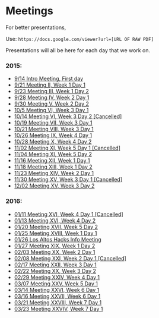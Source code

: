 # Meetings

For better presentations,

Use: `https://docs.google.com/viewer?url=[URL OF RAW PDF]`


Presentations will all be here for each day that we work on.

### 2015:
- [9/14 Intro Meeting, First day](2015_9_14_Meeting_I.pdf)
- [9/21 Meeting II, Week 1 Day 1](2015_9_21_Meeting_II.pdf)
- [9/23 Meeting III, Week 1 Day 2](2015_9_23_Meeting_III.pdf)
- [9/28 Meeting IV, Week 2 Day 1](2015_9_28_Meeting_IV.pdf)
- [9/30 Meeting V, Week 2 Day 2](2015_9_30_Meeting_V.pdf)
- [10/5 Meeting VI, Week 3 Day 1](2015_10_05_Meeting_VI.pdf)
- [10/14 Meeting VI, Week 3 Day 2 \[Cancelled\]]()
- [10/19 Meeting VII, Week 3 Day 1](2015_10_19_Meeting_VII.pdf)
- [10/21 Meeting VIII, Week 3 Day 1](2015_10_21_Meeting_VIII.pdf)
- [10/26 Meeting IX, Week 4 Day 1](2015_10_26_Meeting_IX.pdf)
- [10/28 Meeting X, Week 4 Day 2](2015_10_28_Meeting_X.pdf)
- [11/02 Meeting XI, Week 5 Day 1 \[Cancelled\]](2015_11_02_Meeting_XI.pdf)
- [11/04 Meeting XI, Week 5 Day 2](2015_11_04_Meeting_XI.pdf)
- [11/16 Meeting XII, Week 1 Day 1](2015_11_16_Meeting_XII.pdf)
- [11/18 Meeting XIII, Week 1 Day 2](2015_11_18_Meeting_XIII.pdf)
- [11/23 Meeting XIV, Week 2 Day 1](2015_11_23_Meeting_XIV.pdf)
- [11/30 Meeting XV, Week 3 Day 1 \[Cancelled\]](2015_11_30_Meeting_XV.pdf)
- [12/02 Meeting XV, Week 3 Day 2 ](2015_12_02_Meeting_XV.pdf)

### 2016:
- [01/11 Meeting XVI, Week 4 Day 1 \[Cancelled\]](2016_01_11_Meeting_XVI.pdf)
- [01/13 Meeting XVI, Week 4 Day 2](2016_01_13_Meeting_XVI.pdf)
- [01/20 Meeting XVII, Week 5 Day 2](2016_01_20_Meeting_XVII.pdf)
- [01/25 Meeting XVIII, Week 1 Day 1](2016_01_25_Meeting_XVIII.pdf)
- [01/26 Los Altos Hacks Info Meeting](2016_01_26_Los_Altos_Hacks.pdf)
- [01/27 Meeting XIX, Week 1 Day 2](2016_01_27_Meeting_XIX.pdf)
- [02/03 Meeting XX, Week 2 Day 1](2016_02_03_Meeting_XX.pdf)
- [02/08 Meeting XXI, Week 2 Day 1 \[Cancelled\]](2016_02_08_Meeting_XXI.pdf)
- [02/17 Meeting XXII, Week 3 Day 1](2016_02_17_Meeting_XXII.pdf)
- [02/22 Meeting XX, Week 3 Day 2](2016_02_22_Meeting_XXIII.pdf)
- [02/29 Meeting XXIV, Week 4 Day 1](2016_02_29_Meeting_XXIV.pdf)
- [03/07 Meeting XXV, Week 5 Day 1](2016_03_07_Meeting_XXV.pdf)
- [03/14 Meeting XXVI, Week 6 Day 1](2016_03_14_Meeting_XXVI.pdf)
- [03/16 Meeting XXVII, Week 6 Day 1](2016_03_16_Meeting_XXVII.pdf)
- [03/21 Meeting XXVIII, Week 7 Day 1](2016_03_21_Meeting_XXVIII.pdf)
- [03/23 Meeting XXVIV, Week 7 Day 1](2016_03_23_Meeting_XXVIV.pdf)
